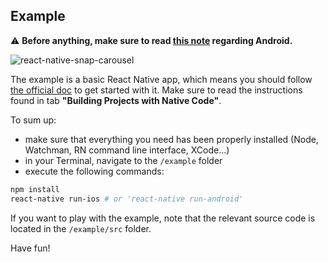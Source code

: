 ## Example

:warning: **Before anything, make sure to read [this note](https://github.com/archriss/react-native-snap-carousel#important-note-regarding-android) regarding Android.**

![react-native-snap-carousel](https://i.imgur.com/pZincya.gif)

The example is a basic React Native app, which means you should follow [the official doc](https://facebook.github.io/react-native/docs/getting-started.html) to get started with it. Make sure to read the instructions found in tab **"Building Projects with Native Code"**.

To sum up:
- make sure that everything you need has been properly installed (Node, Watchman, RN command line interface, XCode...)
- in your Terminal, navigate to the `/example` folder
- execute the following commands:
```bash
npm install
react-native run-ios # or 'react-native run-android'
```

If you want to play with the example, note that the relevant source code is located in the `/example/src` folder.

Have fun!